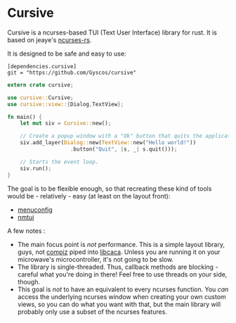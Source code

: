 Cursive
=======

Cursive is a ncurses-based TUI (Text User Interface) library for rust. It is based on jeaye's [ncurses-rs](https://github.com/jeaye/ncurses-rs).

It is designed to be safe and easy to use:

```
[dependencies.cursive]
git = "https://github.com/Gyscos/cursive"
```

```rust
extern crate cursive;

use cursive::Cursive;
use cursive::view::{Dialog,TextView};

fn main() {
    let mut siv = Cursive::new();

    // Create a popup window with a "Ok" button that quits the application
    siv.add_layer(Dialog::new(TextView::new("Hello world!"))
                    .button("Quit", |s, _| s.quit()));

    // Starts the event loop.
    siv.run();
}
```

The goal is to be flexible enough, so that recreating these kind of tools would be - relatively - easy (at least on the layout front):

* [menuconfig](http://en.wikipedia.org/wiki/Menuconfig#/media/File:Linux_x86_3.10.0-rc2_Kernel_Configuration.png)
* [nmtui](https://access.redhat.com/documentation/en-US/Red_Hat_Enterprise_Linux/7/html/Networking_Guide/sec-Configure_a_Network_Team_Using_the_Text_User_Interface_nmtui.html)

A few notes :

* The main focus point is _not_ performance. This is a simple layout library, guys, not [compiz](https://www.google.com/search?q=compiz&tbm=isch) piped into [libcaca](https://www.google.com/search?q=libcaca&tbm=isch). Unless you are running it on your microwave's microcontroller, it's not going to be slow.
* The library is single-threaded. Thus, callback methods are blocking - careful what you're doing in there! Feel free to use threads on your side, though.
* This goal is _not_ to have an equivalent to every ncurses function. You _can_ access the underlying ncurses window when creating your own custom views, so you can do what you want with that, but the main library will probably only use a subset of the ncurses features.
